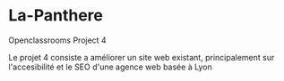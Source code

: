 # La-Panthere
Openclassrooms Project 4

Le projet 4 consiste a améliorer un site web existant, principalement sur l'accesibilité et le SEO d'une agence web basée à Lyon
